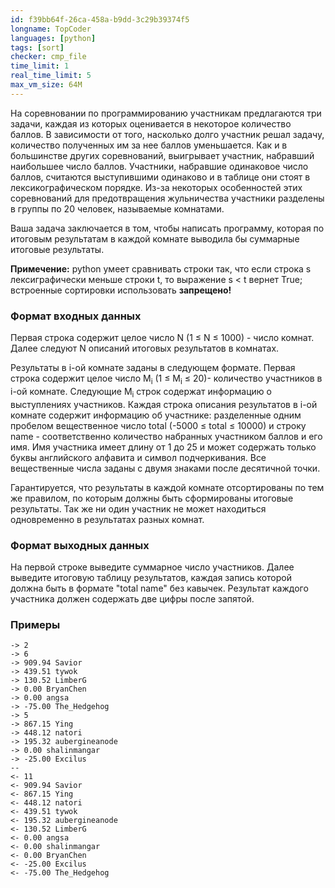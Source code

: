```yaml
---
id: f39bb64f-26ca-458a-b9dd-3c29b39374f5
longname: TopCoder
languages: [python]
tags: [sort]
checker: cmp_file
time_limit: 1
real_time_limit: 5
max_vm_size: 64M
---
```



На соревновании по программированию участникам предлагаются три задачи, каждая из которых оценивается в некоторое количество баллов. В зависимости от того, насколько долго участник решал задачу, количество полученных им за нее баллов уменьшается. Как и в большинстве других соревнований, выигрывает участник, набравший наибольшее число баллов. Участники, набравшие одинаковое число баллов, считаются выступившими одинаково и в таблице они стоят в лексикографическом порядке. Из-за некоторых особенностей этих соревнований для предотвращения жульничества участники разделены в группы по 20 человек, называемые комнатами.

Ваша задача заключается в том, чтобы написать программу, которая по итоговым результатам в каждой комнате выводила бы суммарные итоговые результаты.<br>

**Примечение:** python умеет сравнивать строки так, что если строка s лексиграфически меньше строки t, то выражение s < t вернет True; встроенные сортировки использовать **запрещено!**

### Формат входных данных

Первая строка содержит целое число N (1 ≤ N ≤ 1000) - число комнат. Далее следуют N описаний итоговых результатов в комнатах.

Результаты в i-ой комнате заданы в следующем формате. Первая строка содержит целое число M<sub>i</sub> (1 ≤ M<sub>i</sub> ≤ 20)- количество участников в i-ой комнате. Следующие M<sub>i</sub> строк содержат информацию о выступлениях участников. Каждая строка описания результатов в i-ой комнате содержит информацию об участнике: разделенные одним пробелом вещественное число total (-5000 ≤ total ≤ 10000) и строку name - соответственно количество набранных участником баллов и его имя. Имя участника имеет длину от 1 до 25 и может содержать только буквы английского алфавита и символ подчеркивания. Все вещественные числа заданы с двумя знаками после десятичной точки.

Гарантируется, что результаты в каждой комнате отсортированы по тем же правилом, по которым должны быть сформированы итоговые результаты. Так же ни один участник не может находиться одновременно в результатах разных комнат.

### Формат выходных данных

На первой строке выведите суммарное число участников. Далее выведите итоговую таблицу результатов, каждая запись которой должна быть в формате "total name" без кавычек. Результат каждого участника должен содержать две цифры после запятой.

### Примеры

```
-> 2
-> 6
-> 909.94 Savior
-> 439.51 tywok
-> 130.52 LimberG
-> 0.00 BryanChen
-> 0.00 angsa
-> -75.00 The_Hedgehog
-> 5
-> 867.15 Ying
-> 448.12 natori
-> 195.32 aubergineanode
-> 0.00 shalinmangar
-> -25.00 Excilus
--
<- 11
<- 909.94 Savior
<- 867.15 Ying
<- 448.12 natori
<- 439.51 tywok
<- 195.32 aubergineanode
<- 130.52 LimberG
<- 0.00 angsa
<- 0.00 shalinmangar
<- 0.00 BryanChen
<- -25.00 Excilus
<- -75.00 The_Hedgehog
```
